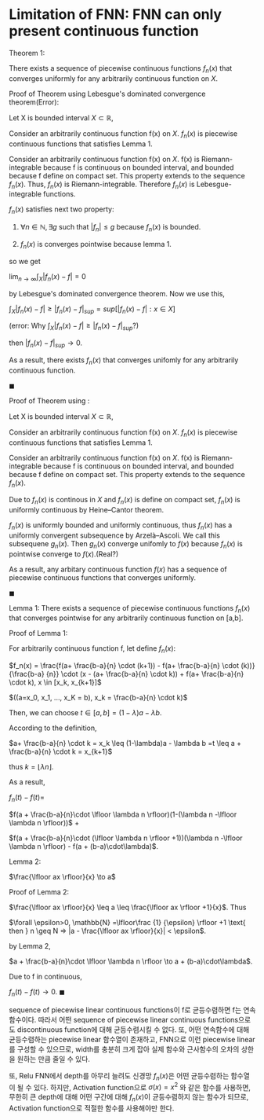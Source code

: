 # Limitation of FNN: FNN can only present continuous function

Theorem 1: 

There exists a sequence of piecewise continuous functions ${f_n(x)}$ that converges uniformly for any arbitrarily continuous function on $X$.

Proof of Theorem using Lebesgue's dominated convergence theorem(Error):

Let X is bounded interval $X \subset \mathbb{R}$, 

Consider an arbitrarily continuous function f(x) on $X$. 
${f_n(x)}$ is piecewise continuous functions that satisfies Lemma 1. 

Consider an arbitrarily continuous function f(x) on $X$. f(x) is Riemann-integrable because f is continuous on bounded interval, and bounded because f define on compact set. This property extends to the sequence ${f_n(x)}$. Thus, ${f_n(x)}$ is Riemann-integrable. Therefore ${f_n(x)}$ is Lebesgue-integrable functions.

${f_n(x)}$ satisfies next two property:

1. ${\forall n \in \mathbb{N}, \exists g \text{ such that } |f_n| \leq g}$ because $f_n(x)$ is bounded.

2. ${f_n(x)}$ is converges pointwise because lemma 1.

so we get

$\lim_{{n \to \infty}} \int_X |{f_n(x)} - f| = 0$

by Lebesgue's dominated convergence theorem. Now we use this,

$\int_X |{f_n(x)} - f| \geq |{f_n(x)} - f|_{sup} = sup[|{f_n(x)} - f| : x \in X]$

(error: Why $\int_X |{f_n(x)} - f| \geq |{f_n(x)} - f|_{sup}$?)

then $|{f_n(x)} - f|_{sup} \to 0$.

As a result, there exists ${f_n(x)}$ that converges unifomly for any arbitrarily continuous function.

$\blacksquare$

Proof of Theorem using :

Let X is bounded interval $X \subset \mathbb{R}$, 

Consider an arbitrarily continuous function f(x) on $X$. 
${f_n(x)}$ is piecewise continuous functions that satisfies Lemma 1. 

Consider an arbitrarily continuous function f(x) on $X$. f(x) is Riemann-integrable because f is continuous on bounded interval, and bounded because f define on compact set. This property extends to the sequence ${f_n(x)}$.

Due to $f_n(x)$ is continous in $X$ and $f_n(x)$ is define on compact set, $f_n(x)$ is uniformly continuous by Heine–Cantor theorem.

$f_n(x)$ is uniformly bounded and uniformly continuous, thus $f_n(x)$ has a uniformly convergent subsequence by Arzelà–Ascoli. We call this subsequene $g_n(x)$. Then $g_n(x)$ converge unifomly to $f(x)$ because $f_n(x)$ is pointwise converge to $f(x)$.(Real?)

As a result, any arbitary continuous function $f(x)$ has a sequence of piecewise continuous functions that converges uniformly.

$\blacksquare$




Lemma 1: There exists a sequence of piecewise continuous functions ${f_n(x)}$ that converges pointwise for any arbitrarily continuous function on [a,b].

Proof of Lemma 1:

For arbitrarily continuous function f, let define $f_n(x)$:

$f_n(x) = \frac{f(a+ \frac{b-a}{n} \cdot (k+1)) - f(a+ \frac{b-a}{n} \cdot (k))} {\frac{b-a} {n}} \cdot (x - (a+ \frac{b-a}{n} \cdot k)) + f(a+ \frac{b-a}{n} \cdot k), x \in [x_k, x_{k+1}]$

$((a=x_0, x_1, ..., x_K = b), x_k = \frac{b-a}{n} \cdot k)$

Then, we can choose $t \in [a,b] = (1-\lambda)a - \lambda b$.

According to the definition,

$a+ \frac{b-a}{n} \cdot k = x_k \leq (1-\lambda)a - \lambda b =t \leq a + \frac{b-a}{n} \cdot k = x_{k+1}$

thus $k = \lfloor \lambda n \rfloor$.

As a result,

$f_n(t) - f(t) =$ 

$f(a + \frac{b-a}{n}\cdot \lfloor \lambda n \rfloor)(1-(\lambda n -\lfloor \lambda n \rfloor))$ + 

$f(a + \frac{b-a}{n}\cdot (\lfloor \lambda n \rfloor +1))(\lambda n -\lfloor \lambda n \rfloor) - f(a + (b-a)\cdot\lambda)$.

Lemma 2:

$\frac{\lfloor ax \rfloor}{x} \to a$

Proof of Lemma 2:

$\frac{\lfloor ax \rfloor}{x} \leq a \leq \frac{\lfloor ax \rfloor +1}{x}$. Thus

$\forall \epsilon>0, \mathbb{N} =\lfloor\frac {1} {\epsilon} \rfloor +1 \text{ then } n \geq N => |a - \frac{\lfloor ax \rfloor}{x}| < \epsilon$.

by Lemma 2, 

$a + \frac{b-a}{n}\cdot \lfloor \lambda n \rfloor  \to a + (b-a)\cdot\lambda$.

Due to f in continuous, 

$f_n(t) - f(t) \to 0$.
$\blacksquare$


sequence of piecewise linear continuous functions이 f로 균등수렴하면 f는 연속함수이다.
따라서 어떤 sequence of piecewise linear continuous functions으로도 discontinuous function에 대해 균등수렴시킬 수 없다.
또, 어떤 연속함수에 대해 균등수렴하는 piecewise linear 함수열이 존재하고, FNN으로 이런 piecewise linear를 구성할 수 있으므로,
width를 충분히 크게 잡아 실제 함수와 근사함수의 오차의 상한을 원하는 만큼 줄일 수 있다.

또, Relu FNN에서 depth를 아무리 늘려도 신경망 $f_n(x)$은 어떤 균등수렴하는 함수열이 될 수 있다.
하지만, Activation function으로 $\sigma(x) = x^2$ 와 같은 함수를 사용하면, 무한히 큰 depth에 대해 어떤 구간에 대해 $f_n(x)$이 균등수렴하지 않는 함수가 되므로,
Activation function으로 적절한 함수를 사용해야만 한다.

